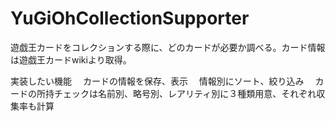 # YuGiOhCollectionSupporter
遊戯王カードをコレクションする際に、どのカードが必要か調べる。カード情報は遊戯王カードwikiより取得。

実装したい機能
　カードの情報を保存、表示
　情報別にソート、絞り込み
　カードの所持チェックは名前別、略号別、レアリティ別に３種類用意、それぞれ収集率も計算